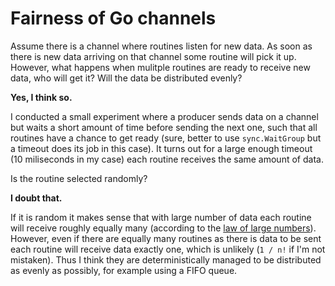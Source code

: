 # Fairness of Go channels
Assume there is a channel where routines listen for new data. As soon as there is new data arriving on that channel some routine will pick it up. However, what happens when mulitple routines are ready to receive new data, who will get it? Will the data be distributed evenly?

**Yes, I think so.**

I conducted a small experiment where a producer sends data on a channel but waits a short amount of time before sending the next one, such that all routines have a chance to get ready (sure, better to use `sync.WaitGroup` but a timeout does its job in this case). It turns out for a large enough timeout (10 miliseconds in my case) each routine receives the same amount of data.

Is the routine selected randomly?

**I doubt that.**

If it is random it makes sense that with large number of data each routine will receive roughly equally many (according to the [law of large numbers](https://en.wikipedia.org/wiki/Law_of_large_numbers)). However, even if there are equally many routines as there is data to be sent each routine will receive data exactly one, which is unlikely (`1 / n!` if I'm not mistaken). Thus I think they are deterministically managed to be distributed as evenly as possibly, for example using a FIFO queue.
